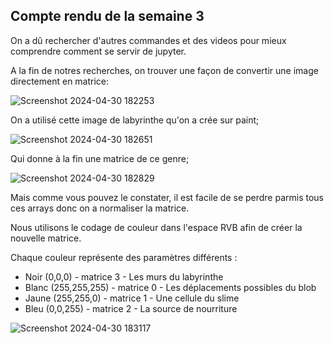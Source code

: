 ## Compte rendu de la semaine 3

On a dû rechercher d'autres commandes et des videos pour mieux comprendre comment se servir de jupyter.

A la fin de notres recherches, on trouver une façon de convertir une image directement en matrice:

![Screenshot 2024-04-30 182253](https://github.com/are-dynamic-2024-g4/croissance-du-blob/assets/160231182/ab2ee9cd-9684-473e-8c9d-826715d79dc6)

On a utilisé cette image de labyrinthe qu'on a crée sur paint;

![Screenshot 2024-04-30 182651](https://github.com/are-dynamic-2024-g4/croissance-du-blob/assets/160231182/232d6747-b1b3-489a-999b-8992ed0b1d7a)

Qui donne à la fin une matrice de ce genre;

![Screenshot 2024-04-30 182829](https://github.com/are-dynamic-2024-g4/croissance-du-blob/assets/160231182/58f55960-1e18-417b-9c6f-6babc10ab161)


Mais comme vous pouvez le constater, il est facile de se perdre parmis tous ces arrays donc on a normaliser la matrice.

Nous utilisons le codage de couleur dans l'espace RVB afin de créer la nouvelle matrice.

Chaque couleur représente des paramètres différents :
- Noir (0,0,0) -  matrice 3 - Les murs du labyrinthe
- Blanc (255,255,255) - matrice 0 - Les déplacements possibles du blob
- Jaune (255,255,0) - matrice 1 - Une cellule du slime
- Bleu (0,0,255) - matrice 2 - La source de nourriture

![Screenshot 2024-04-30 183117](https://github.com/are-dynamic-2024-g4/croissance-du-blob/assets/160231182/b09d6ea5-a4ff-4f44-9920-e26f9aa12287)


